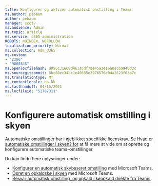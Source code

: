 ```yaml
---
title: Konfigurer og aktivér automatisk omstilling i Teams
ms.author: pebaum
author: pebaum
manager: scotv
ms.audience: Admin
ms.topic: article
ms.service: o365-administration
ROBOTS: NOINDEX, NOFOLLOW
localization_priority: Normal
ms.collection: Adm_O365
ms.custom:
- "2386"
- "9000548"
ms.openlocfilehash: d996c31668d463a5df7be45a3e16a0ecb0946d3c
ms.sourcegitcommit: 8bc60ec34bc1e40685e3976576e04a2623f63a7c
ms.translationtype: MT
ms.contentlocale: da-DK
ms.lasthandoff: 04/15/2021
ms.locfileid: "51787311"
---
```

# <a name="set-up-a-cloud-auto-attendant"></a>Konfigurere automatisk omstilling i skyen

Automatiske omstillinger har i øjeblikket specifikke licenskrav. Se [Hvad er automatiske omstillinger i skyen? for](https://docs.microsoft.com/microsoftteams/what-are-phone-system-auto-attendants) at få mere at vide om at oprette og konfigurere automatiske teams-omstillinger. 

Du kan finde flere oplysninger under:

- [Konfigurer en automatisk skybaseret omstilling](https://docs.microsoft.com/microsoftteams/create-a-phone-system-auto-attendant) med Microsoft Teams. 
- [Opret en opkaldskø i skyen](https://docs.microsoft.com/microsoftteams/create-a-phone-system-call-queue) med Microsoft Teams. 
- [Besvar automatisk omstilling, og opkald i køopkald direkte fra Teams](https://docs.microsoft.com/microsoftteams/answer-auto-attendant-and-call-queue-calls). 